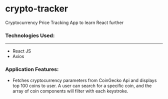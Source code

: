# crypto-tracker
Cryptocurrency Price Tracking App to learn React further


### Technologies Used:
---
- React JS
- Axios


### Application Features:
- Fetches cryptocurrency parameters from CoinGecko Api and displays top 100 coins to user. A user can search for a specific coin, and the array of coin components will filter with each keystroke. 
